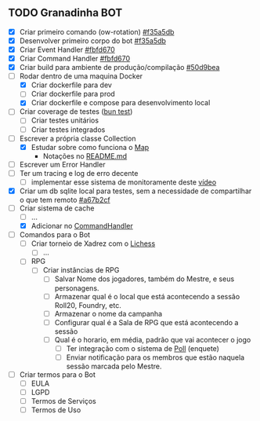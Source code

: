 ## TODO Granadinha BOT

- [x] Criar primeiro comando (ow-rotation) [#f35a5db](https://github.com/Greens-Organization/granadinha-bot/commit/f35a5dbd805f70e19a4379151b6a9e7b44d7f99a#diff-555a5a300ffab1c89a08733723f02bd02c52efcb0e80ae24f507c030a0eaf9d5)
- [x] Desenvolver primeiro corpo do bot [#f35a5db](https://github.com/Greens-Organization/granadinha-bot/commit/f35a5dbd805f70e19a4379151b6a9e7b44d7f99a#diff-6237e411e4b5750f5e3713c4739039620a279cdf9c8c596d573a97e87f1c8e0f)
- [x] Criar Event Handler [#fbfd670](https://github.com/Greens-Organization/granadinha-bot/commit/fbfd670184235e8308fb1198a576edfad7351575#diff-e399162516900610471be11d1f3e6d15c977f988634634905c63a533d30c8de2)
- [x] Criar Command Handler [#fbfd670](https://github.com/Greens-Organization/granadinha-bot/commit/fbfd670184235e8308fb1198a576edfad7351575#diff-086bc6e703b202daecb18a7f0bf74e4ab0b0d5d5758f697a6de2c677a2139ecb)
- [x] Criar build para ambiente de produção/compilação [#50d9bea](https://github.com/Greens-Organization/granadinha-bot/commit/50d9bea57d1f40c64ac3e98352da6689c4fe1919)
- [ ] Rodar dentro de uma maquina Docker
  - [x] Criar dockerfile para dev
  - [ ] Criar dockerfile para prod
  - [x] Criar dockerfile e compose para desenvolvimento local
- [ ] Criar coverage de testes ([bun test](https://bun.sh/docs/cli/test))
  - [ ] Criar testes unitários
  - [ ] Criar testes integrados
- [ ] Escrever a própria classe Collection
  - [x] Estudar sobre como funciona o [Map](https://developer.mozilla.org/pt-BR/docs/Web/JavaScript/Reference/Global_Objects/Map)
    - Notações no [README.md](src/infra/libs/collection/README.md)
- [ ] Escrever um Error Handler
- [ ] Ter um tracing e log de erro decente
  - [ ] implementar esse sistema de monitoramente deste [vídeo](https://youtu.be/1l6dgHqOiHU)
- [x] Criar um db sqlite local para testes, sem a necessidade de compartilhar o que tem remoto [#a67b2cf](https://github.com/Greens-Organization/granadinha-bot/commit/a67b2cf8dd15451b669774a41208446e6493e72b)
- [ ] Criar sistema de cache
  - [ ] ...
  - [x] Adicionar no [CommandHandler](./src/core/structures/bot/commands/command-handler.ts)
- [ ] Comandos para o Bot
  - [ ] Criar torneio de Xadrez com o [Lichess](https://lichess.org/developers)
    - [ ] ...
  - [ ] RPG
    - [ ] Criar instâncias de RPG
      - [ ] Salvar Nome dos jogadores, também do Mestre, e seus personagens.
      - [ ] Armazenar qual é o local que está acontecendo a sessão Roll20, Foundry, etc.
      - [ ] Armazenar o nome da campanha
      - [ ] Configurar qual é a Sala de RPG que está acontecendo a sessão
      - [ ] Qual é o horario, em média, padrão que vai acontecer o jogo
        - [ ] Ter integração com o sistema de [Poll](https://support.discord.com/hc/en-us/articles/22163184112407-Polls-FAQ) (enquete)
        - [ ] Enviar notificação para os membros que estão naquela sessão marcada pelo Mestre.
- [ ] Criar termos para o Bot
  - [ ] EULA
  - [ ] LGPD
  - [ ] Termos de Serviços
  - [ ] Termos de Uso
